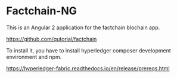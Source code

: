 # Factchain-NG

This is an Angular 2 application for the factchain
blochain app.

https://github.com/qutorial/factchain

To install it, you have to install hyperledger composer
development environment and npm. 

https://hyperledger-fabric.readthedocs.io/en/release/prereqs.html



